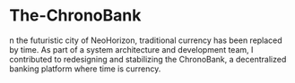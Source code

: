 # The-ChronoBank
n the futuristic city of NeoHorizon, traditional currency has been replaced by time. As part of a system architecture and development team, I contributed to redesigning and stabilizing the ChronoBank, a decentralized banking platform where time is currency.
